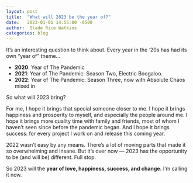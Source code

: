 ```yaml
---
layout: post
title:  "What will 2023 be the year of?"
date:   2023-01-01 14:55:00 -0500
author:  Slade Rice Watkins
categories: blog
---
```


It’s an interesting question to think about. Every year in the ‘20s has had its own “year of” theme…
- **2020**: Year of The Pandemic
- **2021**: Year of The Pandemic: Season Two, Electric Boogaloo.
- **2022**: Year of The Pandemic: Season Three, now with Absolute Chaos mixed in

So what will 2023 bring?

For me, I hope it brings that special someone closer to me. I hope it brings happiness and prosperity to myself, and especially the people around me. I hope it brings more quality time with family and friends, most of whom I haven’t seen since before the pandemic began. And I hope it brings success: for every project I work on and release this coming year.

2022 wasn’t easy by any means. There’s a lot of moving parts that made it so overwhelming and insane. But it’s over now — 2023 has the opportunity to be (and will be) different. Full stop.

So 2023 will the **year of love, happiness, success, and change.** I’m calling it now.